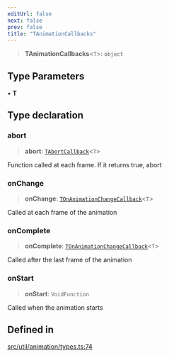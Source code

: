```yaml
---
editUrl: false
next: false
prev: false
title: "TAnimationCallbacks"
---
```


> **TAnimationCallbacks**\<`T`\>: `object`

## Type Parameters

• **T**

## Type declaration

### abort

> **abort**: [`TAbortCallback`](/api/namespaces/util/type-aliases/tabortcallback/)\<`T`\>

Function called at each frame.
If it returns true, abort

### onChange

> **onChange**: [`TOnAnimationChangeCallback`](/api/namespaces/util/type-aliases/tonanimationchangecallback/)\<`T`\>

Called at each frame of the animation

### onComplete

> **onComplete**: [`TOnAnimationChangeCallback`](/api/namespaces/util/type-aliases/tonanimationchangecallback/)\<`T`\>

Called after the last frame of the animation

### onStart

> **onStart**: `VoidFunction`

Called when the animation starts

## Defined in

[src/util/animation/types.ts:74](https://github.com/fabricjs/fabric.js/blob/v6.0.0-rc4/src/util/animation/types.ts#L74)
